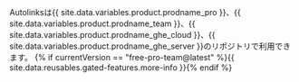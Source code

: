 Autolinksは{{ site.data.variables.product.prodname_pro }}、{{ site.data.variables.product.prodname_team }}、{{ site.data.variables.product.prodname_ghe_cloud }}、{{ site.data.variables.product.prodname_ghe_server }}のリポジトリで利用できます。 {% if currentVersion == "free-pro-team@latest" %}{{ site.data.reusables.gated-features.more-info }}{% endif %}
